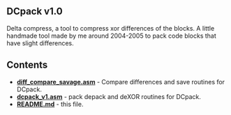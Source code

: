 ## DCpack v1.0

Delta compress, a tool to compress xor differences of the blocks. A little handmade tool made by me around 2004-2005 to
pack code blocks that have slight differences.

## Contents

* [**diff_compare_savage.asm**](diff_compare_savage.asm) - Compare differences and save routines for DCpack.
* [**dcpack_v1.asm**](dcpack_v1.asm) - pack depack and deXOR routines for DCpack.
* [**README.md**](README.md) - this file.
